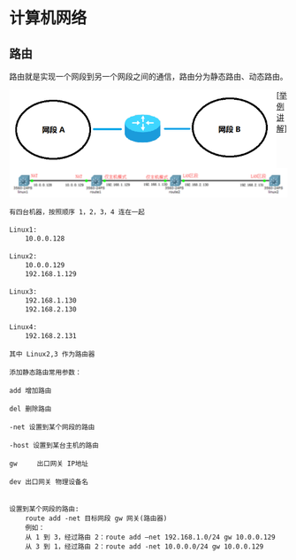 # 计算机网络

## 路由

路由就是实现一个网段到另一个网段之间的通信，路由分为静态路由、动态路由。

<img align="left" src="assets/image-20201014091518075.png" alt="image-20201014091518075" style="zoom:67%;" />

[[举例讲解]](https://www.cnblogs.com/ssgeek/p/9220690.html)

![image-20201014100215674](assets/image-20201014100215674.png)

```
有四台机器，按照顺序 1，2，3，4 连在一起

Linux1:
	10.0.0.128
	
Linux2:
	10.0.0.129
	192.168.1.129
	
Linux3:
	192.168.1.130
	192.168.2.130

Linux4:
	192.168.2.131

其中 Linux2,3 作为路由器

添加静态路由常用参数：

add 增加路由

del 删除路由

-net 设置到某个网段的路由

-host 设置到某台主机的路由

gw     出口网关 IP地址

dev 出口网关 物理设备名


设置到某个网段的路由:
	route add -net 目标网段 gw 网关(路由器)
	例如：
	从 1 到 3，经过路由 2：route add –net 192.168.1.0/24 gw 10.0.0.129
	从 3 到 1，经过路由 2：route add -net 10.0.0.0/24 gw 10.0.0.129
```

